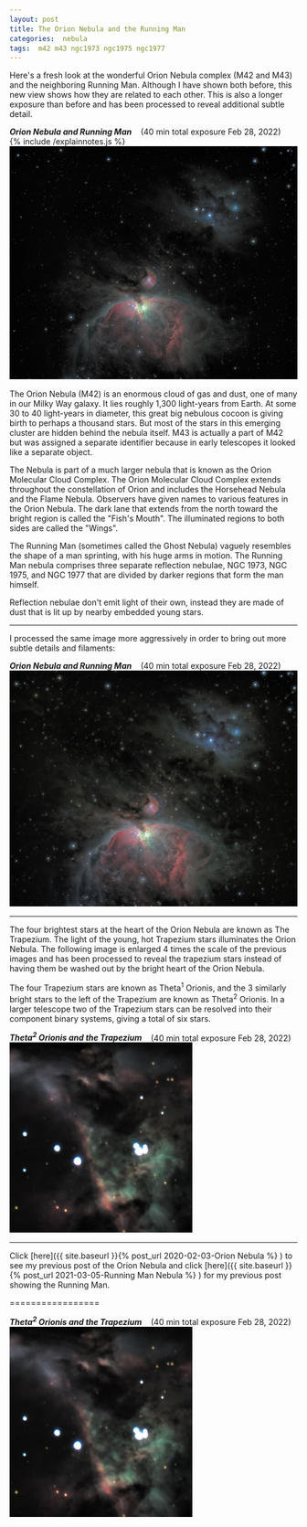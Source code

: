 ```yaml
---
layout: post
title: The Orion Nebula and the Running Man
categories:  nebula  
tags:  m42 m43 ngc1973 ngc1975 ngc1977
---
```


Here's a fresh look at the wonderful Orion Nebula complex (M42 and M43) and the neighboring Running Man. Although I have shown both before, this new view shows how they are related to each other.  This is also a longer exposure than before and has been processed to reveal additional subtle detail.

_**Orion Nebula and Running Man**_  &nbsp;&nbsp; (40 min total exposure Feb 28, 2022)<br>
 {% include /explainnotes.js %}
<img src = "/images/m42+m43+ngc1973+ngc1981_2022-02-28T21_34_42_Stack_16bits_480frames_2400s_bin25pc_hdroptB.jpg"
alt = "m42+m43+ngc1973+ngc1981 seen using Celestron RASA 8 and ZWO ASI183MC"
onmouseover = "this.src='/images/m42+m43+ngc1973+ngc1981_2022-02-28t21_34_42_stack_16bits_480frames_2400s_bin25pc_hdroptb_notes.jpg'"
onmouseout = "this.src='/images/m42+m43+ngc1973+ngc1981_2022-02-28T21_34_42_Stack_16bits_480frames_2400s_bin25pc_hdroptB.jpg'"
/><br>

The Orion Nebula (M42) is an enormous cloud of gas and dust, one of many in our Milky Way galaxy. It lies roughly 1,300 light-years from Earth. At some 30 to 40 light-years in diameter, this great big nebulous cocoon is giving birth to perhaps a thousand stars.  But most of the stars in this emerging cluster are hidden behind the nebula itself. M43 is actually a part of M42 but was assigned a separate identifier because in early telescopes it looked like a separate object.

The Nebula is part of a much larger nebula that is known as the Orion Molecular Cloud Complex. The Orion Molecular Cloud Complex extends throughout the constellation of Orion and includes the Horsehead Nebula and the Flame Nebula. Observers have given names to various features in the Orion Nebula. The dark lane that extends from the north toward the bright region is called the "Fish's Mouth". The illuminated regions to both sides are called the "Wings". 

The Running Man (sometimes called the Ghost Nebula) vaguely resembles the shape of a man sprinting, with his huge arms in motion. 
The Running Man nebula comprises three separate reflection nebulae, NGC 1973, NGC 1975, and NGC 1977 that are divided by darker regions that form the man himself. 

Reflection nebulae don't emit light of their own, instead they are made of dust that is lit up by nearby embedded young stars.

---------------

I processed the same image more aggressively in order to bring out more subtle details and filaments:


_**Orion Nebula and Running Man**_  &nbsp;&nbsp; (40 min total exposure Feb 28, 2022)<br>
![m42+m43+ngc1973+ngc1981 seen using Celestron RASA 8 and ZWO ASI183MC](/images/m42+m43+ngc1973+ngc1981_2022-02-28T21_34_42_Stack_16bits_480frames_2400s_bin25pc_hdreq.jpg)

-----------------

The four brightest stars at the heart of the Orion Nebula are known as The Trapezium. The light of the young, hot Trapezium stars illuminates the Orion Nebula. The following image is enlarged 4 times the scale of the previous images and has been processed to reveal the trapezium stars instead of having them be washed out by the bright heart of the Orion Nebula.

The four Trapezium stars are known as Theta<sup>1</sup> Orionis, and the 3 similarly bright stars to the left of the Trapezium are known as Theta<sup>2</sup> Orionis. In a larger telescope two of the Trapezium stars can be resolved into their component binary systems, giving a total of six stars. 

_**Theta<sup>2</sup> Orionis and the Trapezium**_  &nbsp;&nbsp; (40 min total exposure Feb 28, 2022)<br>
![m42+m43+ngc1973+ngc1981 seen using Celestron RASA 8 and ZWO ASI183MC](/images/m42+m43+ngc1973+ngc1981_2022-02-28T21_34_42_Stack_16bits_480frames_2400s_nobin_Theta.jpg)

----------------

Click [here]({{ site.baseurl }}{% post_url 2020-02-03-Orion Nebula %} ) 
to see my previous post of the Orion Nebula  and 
click [here]({{ site.baseurl }}{% post_url 2021-03-05-Running Man Nebula %} )
for my previous post showing the Running Man.

=================


_**Theta<sup>2</sup> Orionis and the Trapezium**_  &nbsp;&nbsp; (40 min total exposure Feb 28, 2022)<br>
![m42+m43+ngc1973+ngc1981 seen using Celestron RASA 8 and ZWO ASI183MC](/images/m42+m43+ngc1973+ngc1981_2022-02-28T21_34_42_Stack_16bits_480frames_2400s_nobin_Theta.jpg)
